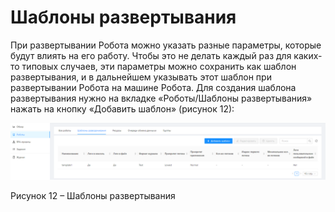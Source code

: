 # Шаблоны развертывания

При развертывании Робота можно указать разные параметры, которые будут влиять на его работу. Чтобы это не делать каждый раз для каких-то типовых случаев, эти параметры можно сохранить как шаблон развертывания, и в дальнейшем указывать этот шаблон при развертывании Робота на машине Робота. Для создания шаблона развертывания нужно на вкладке «Роботы/Шаблоны развертывания» нажать на кнопку «Добавить шаблон» (рисунок 12):

![](<../../.gitbook/assets/0 (22)>)

Рисунок 12 – Шаблоны развертывания
